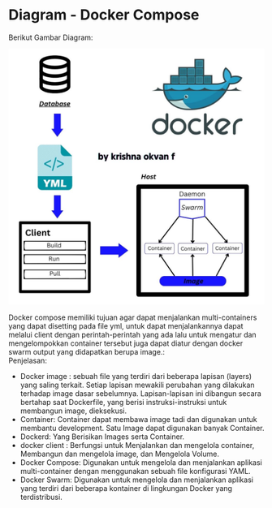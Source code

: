 # Diagram - Docker Compose

Berikut Gambar Diagram:<br>
<div align="center"><img src="gambar/diagram.jpg"></div>

Docker compose memiliki tujuan agar dapat menjalankan multi-containers yang dapat disetting pada file yml, untuk dapat menjalankannya dapat melalui client dengan perintah-perintah yang ada lalu untuk mengatur dan mengelompokkan container tersebut juga dapat diatur dengan docker swarm output yang didapatkan berupa image.:<br>
Penjelasan:<br>
- Docker image : sebuah file yang terdiri dari beberapa lapisan (layers) yang saling terkait. Setiap lapisan mewakili perubahan yang dilakukan terhadap image dasar sebelumnya. Lapisan-lapisan ini dibangun secara bertahap saat Dockerfile, yang berisi instruksi-instruksi untuk membangun image, dieksekusi.
- Container: Container dapat membawa image tadi dan digunakan untuk membantu development. Satu Image dapat digunakan banyak Container.
- Dockerd: Yang Berisikan Images serta Container.
- docker client : Berfungsi untuk Menjalankan dan mengelola container, Membangun dan mengelola image, dan Mengelola Volume.
- Docker Compose: Digunakan untuk mengelola dan menjalankan aplikasi multi-container dengan menggunakan sebuah file konfigurasi YAML.
- Docker Swarm: Digunakan untuk mengelola dan menjalankan aplikasi yang terdiri dari beberapa kontainer di lingkungan Docker yang terdistribusi.

